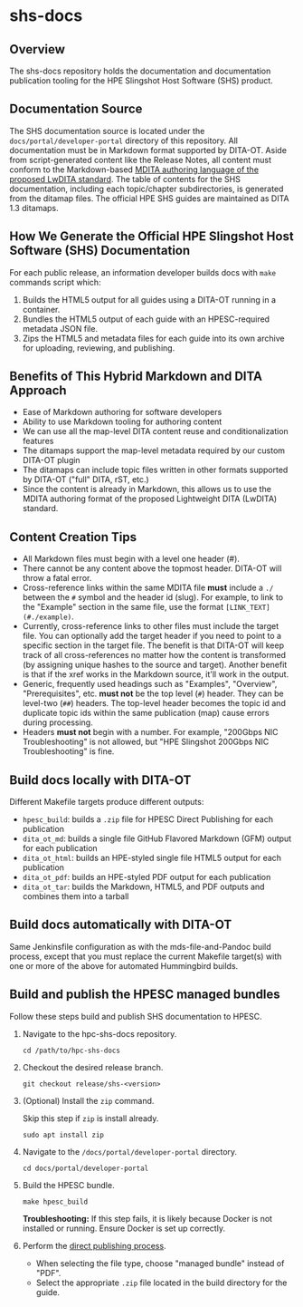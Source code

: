 # shs-docs

## Overview

The shs-docs repository holds the documentation and documentation publication tooling for the HPE Slingshot Host Software (SHS) product.

## Documentation Source

The SHS documentation source is located under the `docs/portal/developer-portal` directory of this repository. All documentation must be in Markdown format supported by DITA-OT. Aside from script-generated content like the Release Notes, all content must conform to the Markdown-based [MDITA authoring language of the proposed LwDITA standard](https://dita-lang.org/lwdita/authoring-formats/mdita/mdita-introduction). The table of contents for the SHS documentation, including each topic/chapter subdirectories, is generated from the ditamap files. The official HPE SHS guides are maintained as DITA 1.3 ditamaps.

## How We Generate the Official HPE Slingshot Host Software (SHS) Documentation

For each public release, an information developer builds docs with `make` commands script which:

1. Builds the HTML5 output for all guides using a DITA-OT running in a container.
2. Bundles the HTML5 output of each guide with an HPESC-required metadata JSON file.
3. Zips the HTML5 and metadata files for each guide into its own archive for uploading, reviewing, and publishing.

## Benefits of This Hybrid Markdown and DITA Approach

- Ease of Markdown authoring for software developers
- Ability to use Markdown tooling for authoring content
- We can use all the map-level DITA content reuse and conditionalization features
- The ditamaps support the map-level metadata required by our custom DITA-OT plugin
- The ditamaps can include topic files written in other formats supported by DITA-OT ("full" DITA, rST, etc.)
- Since the content is already in Markdown, this allows us to use the MDITA authoring format of the proposed Lightweight DITA (LwDITA) standard.

## Content Creation Tips

- All Markdown files must begin with a level one header (#).
- There cannot be any content above the topmost header. DITA-OT will throw a fatal error.
- Cross-reference links within the same MDITA file **must** include a `./` between the `#` symbol and the header id (slug). For example, to link to the "Example" section in the same file, use the format `[LINK_TEXT](#./example)`.
- Currently, cross-reference links to other files must include the target file. You can optionally add the target header if you need to point to a specific section in the target file. The benefit is that DITA-OT will keep track of all cross-references no matter how the content is transformed (by assigning unique hashes to the source and target). Another benefit is that if the xref works in the Markdown source, it'll work in the output.
- Generic, frequently used headings such as "Examples", "Overview", "Prerequisites", etc. **must not** be the top level (`#`) header. They can be level-two (`##`) headers. The top-level header becomes the topic id and duplicate topic ids within the same publication (map) cause errors during processing.
- Headers **must not** begin with a number. For example, "200Gbps NIC Troubleshooting" is not allowed, but "HPE Slingshot 200Gbps NIC Troubleshooting" is fine.

## Build docs locally with DITA-OT

Different Makefile targets produce different outputs:

- `hpesc_build`: builds a `.zip` file for HPESC Direct Publishing for each publication
- `dita_ot_md`: builds a single file GitHub Flavored Markdown (GFM) output for each publication
- `dita_ot_html`: builds an HPE-styled single file HTML5 output for each publication
- `dita_ot_pdf`: builds an HPE-styled PDF output for each publication
- `dita_ot_tar`: builds the Markdown, HTML5, and PDF outputs and combines them into a tarball

## Build docs automatically with DITA-OT

Same Jenkinsfile configuration as with the mds-file-and-Pandoc build process, except that you must replace the current Makefile target(s) with one or more of the above for automated Hummingbird builds.

## Build and publish the HPESC managed bundles

Follow these steps build and publish SHS documentation to HPESC.

1. Navigate to the hpc-shs-docs repository.

   ```screen
   cd /path/to/hpc-shs-docs
   ```

2. Checkout the desired release branch.

   ```screen
   git checkout release/shs-<version>
   ```

3. (Optional) Install the `zip` command.

   Skip this step if `zip` is install already.

   ```screen
   sudo apt install zip
   ```

4. Navigate to the `/docs/portal/developer-portal` directory.

   ```screen
   cd docs/portal/developer-portal
   ```

5. Build the HPESC bundle.

   ```screen
   make hpesc_build
   ```

   **Troubleshooting:** If this step fails, it is likely because Docker is not installed or running. Ensure Docker is set up correctly.

6. Perform the [direct publishing process](https://rndwiki-pro.its.hpecorp.net/display/HPCTechPubs/Direct+publish+PDFs+to+the+HPESC).

   - When selecting the file type, choose "managed bundle" instead of "PDF".
   - Select the appropriate `.zip` file located in the build directory for the guide.

